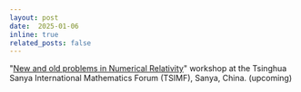 ```yaml
---
layout: post
date:  2025-01-06
inline: true
related_posts: false
---
```


"[New and old problems in Numerical Relativity](http://www.tsimf.cn/meeting/detail?id=379)" workshop at the Tsinghua Sanya International Mathematics Forum (TSIMF), Sanya, China. (upcoming)
